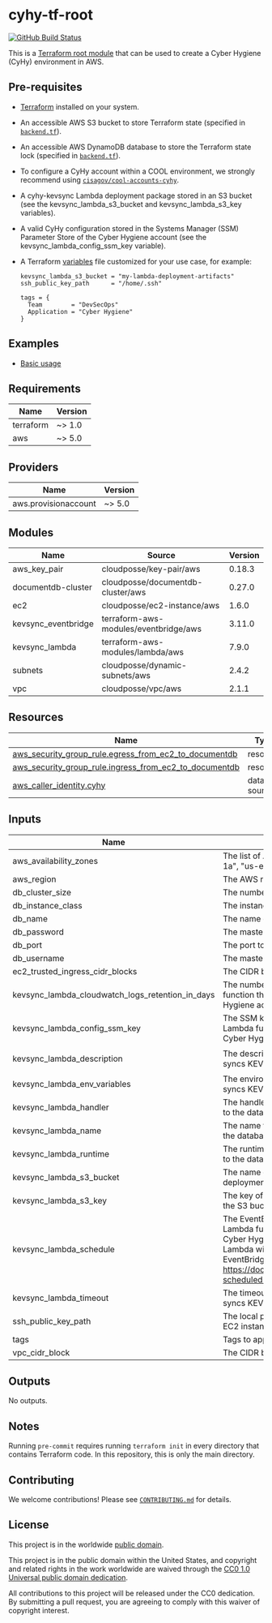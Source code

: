 # cyhy-tf-root #

[![GitHub Build Status](https://github.com/cisagov/cyhy-tf-root/workflows/build/badge.svg)](https://github.com/cisagov/cyhy-tf-root/actions)

This is a [Terraform root module](https://www.terraform.io/docs/modules/index.html)
that can be used to create a Cyber Hygiene (CyHy) environment in AWS.

## Pre-requisites ##

- [Terraform](https://www.terraform.io/) installed on your system.
- An accessible AWS S3 bucket to store Terraform state
  (specified in [`backend.tf`](backend.tf)).
- An accessible AWS DynamoDB database to store the Terraform state lock
  (specified in [`backend.tf`](backend.tf)).
- To configure a CyHy account within a COOL environment, we strongly recommend
  using
  [`cisagov/cool-accounts-cyhy`](https://github.com/cisagov/cool-accounts-cyhy).
- A cyhy-kevsync Lambda deployment package stored in an S3 bucket (see the
  kevsync_lambda_s3_bucket and kevsync_lambda_s3_key variables).
- A valid CyHy configuration stored in the Systems Manager (SSM) Parameter
  Store of the Cyber Hygiene account (see the kevsync_lambda_config_ssm_key
  variable).
- A Terraform [variables](variables.tf) file customized for your use case, for
  example:

  ```hcl
  kevsync_lambda_s3_bucket = "my-lambda-deployment-artifacts"
  ssh_public_key_path      = "/home/.ssh"

  tags = {
    Team        = "DevSecOps"
    Application = "Cyber Hygiene"
  }
  ```

## Examples ##

- [Basic usage](https://github.com/cisagov/cyhy-tf-root/tree/develop/examples/basic_usage)

<!-- BEGIN_TF_DOCS -->
## Requirements ##

| Name | Version |
|------|---------|
| terraform | ~> 1.0 |
| aws | ~> 5.0 |

## Providers ##

| Name | Version |
|------|---------|
| aws.provisionaccount | ~> 5.0 |

## Modules ##

| Name | Source | Version |
|------|--------|---------|
| aws\_key\_pair | cloudposse/key-pair/aws | 0.18.3 |
| documentdb-cluster | cloudposse/documentdb-cluster/aws | 0.27.0 |
| ec2 | cloudposse/ec2-instance/aws | 1.6.0 |
| kevsync\_eventbridge | terraform-aws-modules/eventbridge/aws | 3.11.0 |
| kevsync\_lambda | terraform-aws-modules/lambda/aws | 7.9.0 |
| subnets | cloudposse/dynamic-subnets/aws | 2.4.2 |
| vpc | cloudposse/vpc/aws | 2.1.1 |

## Resources ##

| Name | Type |
|------|------|
| [aws_security_group_rule.egress_from_ec2_to_documentdb](https://registry.terraform.io/providers/hashicorp/aws/latest/docs/resources/security_group_rule) | resource |
| [aws_security_group_rule.ingress_from_ec2_to_documentdb](https://registry.terraform.io/providers/hashicorp/aws/latest/docs/resources/security_group_rule) | resource |
| [aws_caller_identity.cyhy](https://registry.terraform.io/providers/hashicorp/aws/latest/docs/data-sources/caller_identity) | data source |

## Inputs ##

| Name | Description | Type | Default | Required |
|------|-------------|------|---------|:--------:|
| aws\_availability\_zones | The list of AWS availability zones to deploy into (e.g. ["us-east-1a", "us-east-1b", "us-east-1c"]. | `list(string)` | ```[ "us-east-1a", "us-east-1b", "us-east-1c" ]``` | no |
| aws\_region | The AWS region to deploy into (e.g. "us-east-1"). | `string` | `"us-east-1"` | no |
| db\_cluster\_size | The number of instances to use for the DocumentDB cluster. | `number` | `3` | no |
| db\_instance\_class | The instance class to use for the DocumentDB cluster. | `string` | `"db.r5.large"` | no |
| db\_name | The name of the database to create. | `string` | `"cyhy"` | no |
| db\_password | The master password for the database user. | `string` | n/a | yes |
| db\_port | The port to use for the DocumentDB cluster. | `number` | `27017` | no |
| db\_username | The master username for the database user. | `string` | n/a | yes |
| ec2\_trusted\_ingress\_cidr\_blocks | The CIDR blocks to allow access to the EC2 instance. | `list(string)` | `[]` | no |
| kevsync\_lambda\_cloudwatch\_logs\_retention\_in\_days | The number of days to retain CloudWatch logs for the Lambda function that syncs KEV data to the database in the Cyber Hygiene account. | `number` | `90` | no |
| kevsync\_lambda\_config\_ssm\_key | The SSM key that contains the configuration to use for the Lambda function that syncs KEV data to the database in the Cyber Hygiene account. | `string` | `"/cyhy-kevsync/config"` | no |
| kevsync\_lambda\_description | The description to associate with the Lambda function that syncs KEV data to the database in the Cyber Hygiene account. | `string` | `"Syncs KEV data to the database in the Cyber Hygiene account."` | no |
| kevsync\_lambda\_env\_variables | The environment variables to set for the Lambda function that syncs KEV data to the database in the Cyber Hygiene account. | `map(string)` | `{}` | no |
| kevsync\_lambda\_handler | The handler to use for the Lambda function that syncs KEV data to the database in the Cyber Hygiene account. | `string` | `"lambda_handler.handler"` | no |
| kevsync\_lambda\_name | The name to assign the Lambda function that syncs KEV data to the database in the Cyber Hygiene account. | `string` | `"cyhy-kevsync"` | no |
| kevsync\_lambda\_runtime | The runtime to use for the Lambda function that syncs KEV data to the database in the Cyber Hygiene account. | `string` | `"python3.12"` | no |
| kevsync\_lambda\_s3\_bucket | The name of the S3 bucket where the cyhy-kevsync Lambda deployment package is stored. | `string` | n/a | yes |
| kevsync\_lambda\_s3\_key | The key of the cyhy-kevsync Lambda deployment package in the S3 bucket. | `string` | `"cyhy-kevsync-lambda.zip"` | no |
| kevsync\_lambda\_schedule | The EventBridge expression that represents when to run the Lambda function that syncs KEV data to the database in the Cyber Hygiene account.  The default value indicates that the Lambda will run every day at 6:00 AM UTC.  For details on EventBridge expression syntax, refer to <https://docs.aws.amazon.com/eventbridge/latest/userguide/eb-scheduled-rule-pattern.html> | `string` | `"cron(0 6 * * ? *)"` | no |
| kevsync\_lambda\_timeout | The timeout (in seconds) to use for the Lambda function that syncs KEV data to the database in the Cyber Hygiene account. | `number` | `300` | no |
| ssh\_public\_key\_path | The local path to store the SSH public key used to access the EC2 instance. | `string` | n/a | yes |
| tags | Tags to apply to all AWS resources created. | `map(string)` | `{}` | no |
| vpc\_cidr\_block | The CIDR block to use for the VPC (e.g. "10.0.0.0/16"). | `string` | `"10.0.0.0/16"` | no |

## Outputs ##

No outputs.
<!-- END_TF_DOCS -->

## Notes ##

Running `pre-commit` requires running `terraform init` in every directory that
contains Terraform code. In this repository, this is only the main directory.

## Contributing ##

We welcome contributions!  Please see [`CONTRIBUTING.md`](CONTRIBUTING.md) for
details.

## License ##

This project is in the worldwide [public domain](LICENSE).

This project is in the public domain within the United States, and
copyright and related rights in the work worldwide are waived through
the [CC0 1.0 Universal public domain
dedication](https://creativecommons.org/publicdomain/zero/1.0/).

All contributions to this project will be released under the CC0
dedication. By submitting a pull request, you are agreeing to comply
with this waiver of copyright interest.
